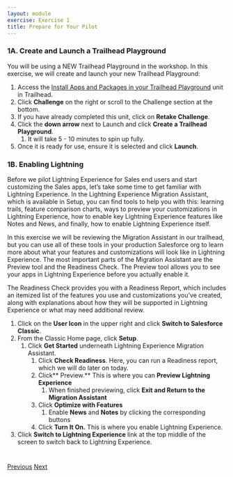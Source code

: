 ```yaml
---
layout: module
exercise: Exercise 1
title: Prepare for Your Pilot
---
```



### **1A.  Create and Launch a Trailhead Playground**

You will be using a NEW Trailhead Playground in the workshop. In this exercise, we will create and launch your new Trailhead Playground:


1. Access the [Install Apps and Packages in your Trailhead Playground](https://trailhead.salesforce.com/modules/trailhead_playground_management/units/install-apps-and-packages-in-your-trailhead-playground) unit in Trailhead.
2. Click **Challenge** on the right or scroll to the Challenge section at the bottom.
3. If you have already completed this unit, click on **Retake Challenge**.
4. Click the **down arrow** next to Launch and click **Create a Trailhead Playground**.
    1. It will take 5 - 10 minutes to spin up fully.
5. Once it is ready for use, ensure it is selected and click **Launch**.

### **1B.  Enabling Lightning**

Before we pilot Lightning Experience for Sales end users and start customizing the Sales apps, let’s take some time to get familiar with Lightning Experience.  In the Lightning Experience Migration Assistant, which is available in Setup, you can find tools to help you with this: learning trails, feature comparison charts, ways to preview your customizations in Lightning Experience, how to enable key Lightning Experience features like Notes and News, and finally, how to enable Lightning Experience itself.

In this exercise we will be reviewing the Migration Assistant in our trailhead, but you can use all of these tools in your production Salesforce org to learn more about what your features and customizations will look like in Lightning Experience. The most important parts of the Migration Assistant are the Preview tool and the Readiness Check. The Preview tool allows you to see your apps in Lightning Experience before you actually enable it.

The Readiness Check provides you with a Readiness Report, which includes an itemized list of the features you use and customizations you’ve created, along with explanations about how they will be supported in Lightning Experience or what may need additional review.

1. Click on the **User Icon** in the upper right and click **Switch to Salesforce Classic**.
2. From the Classic Home page, click **Setup**.
    1. Click **Get Started** underneath Lightning Experience Migration Assistant.
        1. Click **Check Readiness**.  Here, you can run a Readiness report, which we will do later on today.
        2. Click** Preview.** This is where you can **Preview Lightning Experience**
            1. When finished previewing, click **Exit and Return to the Migration Assistant**
        3. Click **Optimize with Features**
            1. Enable **News** and **Notes** by clicking the corresponding buttons
        4. Click **Turn It On.** This is where you enable Lightning Experience.
3. Click **Switch to Lightning Experience** link at the top middle of the screen to switch back to Lightning Experience.  


<div class="row" style="margin-top:40px;">
<div class="col-sm-12">
<a href="TOC.html" class="btn btn-default"><i class="glyphicon glyphicon-chevron-left"></i> Previous</a>
<a href="Exercise_d2.html" class="btn btn-default pull-right">Next <i class="glyphicon glyphicon-chevron-right"></i></a>
</div>
</div>
